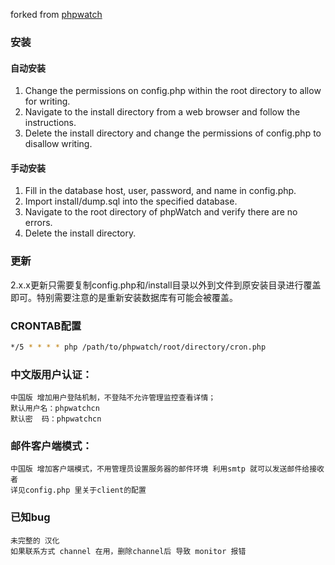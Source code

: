 

forked from [phpwatch](https://github.com/arosenfeld/phpwatch)

### 安装

#### 自动安装
  1. Change the permissions on config.php within the root directory to allow for writing.
  2. Navigate to the install directory from a web browser and follow the instructions.
  3. Delete the install directory and change the permissions of config.php to disallow writing.

#### 手动安装
  1. Fill in the database host, user, password, and name in config.php.
  2. Import install/dump.sql into the specified database.
  3. Navigate to the root directory of phpWatch and verify there are no errors.
  4. Delete the install directory.
    
### 更新

2.x.x更新只需要复制config.php和/install目录以外到文件到原安装目录进行覆盖即可。特别需要注意的是重新安装数据库有可能会被覆盖。

### CRONTAB配置
```bash
*/5 * * * * php /path/to/phpwatch/root/directory/cron.php
```

### 中文版用户认证：
    中国版 增加用户登陆机制，不登陆不允许管理监控查看详情；
    默认用户名：phpwatchcn
    默认密  码：phpwatchcn
    
### 邮件客户端模式：
    中国版 增加客户端模式，不用管理员设置服务器的邮件环境 利用smtp 就可以发送邮件给接收者
    详见config.php 里关于client的配置
    
### 已知bug
    未完整的 汉化
    如果联系方式 channel 在用，删除channel后 导致 monitor 报错
